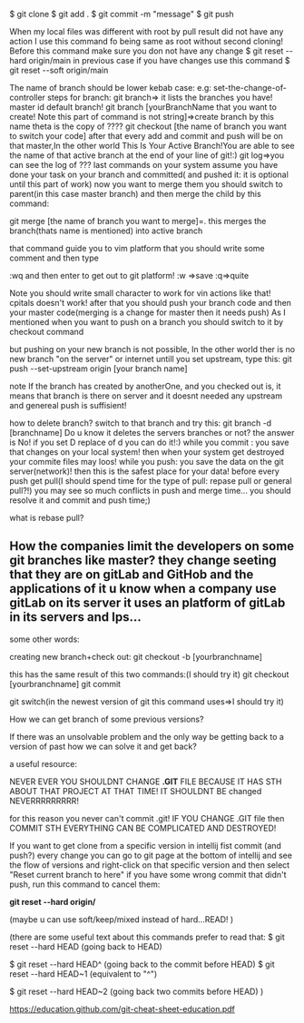 $ git clone <your link>
$ git add .
$ git commit -m "message"
$ git push

When my local files was different with root by pull result did not have any action I use this command fo being same as root without second cloning!
Before this command make sure you don not have any change
$ git reset --hard origin/main
in previous case if you have changes use this command
$ git reset --soft origin/main

The name of branch should be  lower kebab case: e.g: set-the-change-of-controller
steps for branch:
git branch=> it lists the branches you have! master id default branch!
git branch [yourBranchName that you want to create! Note this part of command is not string]=>create branch by this name theta is the copy of ????
git checkout [the name of branch you want to switch your code]
after that every add and commit and push will be on that master,In the other world This Is Your Active Branch!You are able to see the name of that active branch at the end of your line of git!:)
git log=>you can see the log of ??? last commands on your system
assume you have done your task on your branch and committed( and pushed it: it is optional until this part of work) now you want to merge them
you should switch to parent(in this case master branch) and then merge the child by this command:

git merge [the name of branch you want to merge]=. this merges the branch(thats name is mentioned) into active branch

that command guide you to vim platform that you should write some comment and then type

:wq
and then enter to get out to git platform!
:w =>save
:q=>quite

Note you should write small character to work for vin actions like that! cpitals doesn't work!
after that you should push your branch code and then your master code(merging is a change for master then it needs push)
As I mentioned when you want to push on a branch you should switch to it by checkout command

but pushing on your new branch is not possible, In the other world ther is no new branch "on the server" or internet untill you set upstream, type this:
git push --set-upstream origin [your branch name]

note If the branch has created by anotherOne, and you checked out is, it means that branch is there on server and it doesnt needed any upstream and genereal push is suffisient!


how to delete branch?
switch to that branch and try this:
git branch -d [branchname]
Do u know it deletes the servers branches or not? the answer is No! if you set D replace of d you can do it!:)
while you commit : you save that changes on your local system! then when your system get destroyed your commite files may loos!
while you push: you save the data on the git server(network)! then this is the safest place for your data!
before every push get pull(I should spend time for the type of pull: repase pull or general pull?!)
you may see so much conflicts in push and merge time... you should resolve it  and commit and push time;)

what is rebase pull?



How the companies limit the developers on some git branches like master? they change seeting that they are on gitLab and GitHob and the applications of it
u know when a company use gitLab on its server it uses an platform of gitLab in its servers and Ips...
------
some other words:


creating new branch+check out:
git checkout -b [yourbranchname]

this has the same result of this two commands:(I should try it)
git checkout [yourbranchname]
git commit



git switch(in the newest version of git this command uses=>I should try it)


How we can get branch of some previous versions?

If there was an unsolvable problem and the only way be getting back to a version of past how we can solve it and get back?
  
  
  a useful resource:
  
  NEVER EVER YOU SHOULDNT CHANGE **.GIT** FILE BECAUSE IT HAS STH ABOUT THAT PROJECT AT THAT TIME! IT SHOULDNT BE changed NEVERRRRRRRRR! 

for this reason you never can't commit .git! IF YOU CHANGE .GIT file
then COMMIT STH EVERYTHING CAN BE COMPLICATED AND DESTROYED!


If you want to get clone from a specific version in intellij fist
commit (and push?) every change you can go to git page at the bottom of intellij and see 
the flow of versions  and right-click on that specific version and then select "Reset current branch to here"
if you have some wrong commit that didn't push, run this command to cancel them:

**git reset --hard origin/<nameOfcurrentBranch>**

(maybe u can use soft/keep/mixed instead of hard...READ! )

(there are some useful text about this commands prefer to read that:
$ git reset --hard HEAD       (going back to HEAD)

$ git reset --hard HEAD^      (going back to the commit before HEAD)
$ git reset --hard HEAD~1     (equivalent to "^")

$ git reset --hard HEAD~2     (going back two commits before HEAD)
)


  https://education.github.com/git-cheat-sheet-education.pdf
